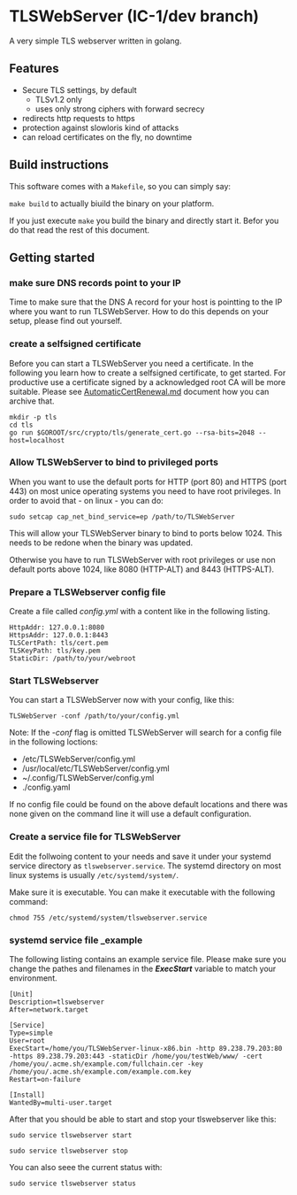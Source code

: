 # TLSWebServer (IC-1/dev branch)

A very simple TLS webserver written in golang.

## Features

- Secure TLS settings, by default
  - TLSv1.2 only
  - uses only strong ciphers with forward secrecy
- redirects http requests to https
- protection against slowloris kind of attacks
- can reload certificates on the fly, no downtime


## Build instructions

This software comes with a ```Makefile```, so you can simply say:

```make build``` to actually biuild the binary on your platform.

If you just execute ```make``` you build the binary and directly start it.
Befor you do that read the rest of this document.

## Getting started

### make sure DNS records point to your IP

Time to make sure that the DNS A record for your host is pointting to the IP where you want to run TLSWebServer.
How to do this depends on your setup, please find out yourself.

### create a selfsigned certificate

Before you can start a TLSWebServer you need a certificate. In the following you learn how to create a selfsigned certificate, to get started.
For productive use a certificate signed by a acknowledged root CA will be more suitable. Please see [AutomaticCertRenewal.md](AutomaticCertRenewal.md) document how you can archive that.

```
mkdir -p tls
cd tls
go run $GOROOT/src/crypto/tls/generate_cert.go --rsa-bits=2048 --host=localhost
```

### Allow TLSWebServer to bind to privileged ports
When you want to use the default ports for HTTP (port 80) and HTTPS (port 443) 
on most unice operating systems you need to have root privileges. In order to 
avoid that - on linux - you can do:
```
sudo setcap cap_net_bind_service=ep /path/to/TLSWebServer
```
This will allow your TLSWebServer binary to bind to ports below 1024.
This needs to be redone when the binary was updated.

Otherwise you have to run TLSWebServer with root privileges or use non default ports above 1024, like 8080 (HTTP-ALT) and 8443 (HTTPS-ALT).

### Prepare a TLSWebserver config file

Create a file called _config.yml_ with a content like in the following listing.

```
HttpAddr: 127.0.0.1:8080
HttpsAddr: 127.0.0.1:8443
TLSCertPath: tls/cert.pem
TLSKeyPath: tls/key.pem
StaticDir: /path/to/your/webroot
```

### Start TLSWebserver

You can start a TLSWebServer now with your config, like this:

```TLSWebServer -conf /path/to/your/config.yml```

Note: If the _-conf_ flag is omitted TLSWebServer will search for a config file in the following loctions:
- /etc/TLSWebServer/config.yml
- /usr/local/etc/TLSWebServer/config.yml
- ~/.config/TLSWebServer/config.yml
- ./config.yaml 

If no config file could be found on the above default locations and there was none given on the command line it will use a default configuration.

### Create a service file for TLSWebServer

Edit the follwoing content to your needs and save it under your systemd service directory as `tlswebserver.service`. The systemd directory on most linux systems is usually `/etc/systemd/system/`.

Make sure it is executable.
You can make it executable with the following command:
```
chmod 755 /etc/systemd/system/tlswebserver.service
```

### systemd service file _example

The following listing contains an example service file.
Please make sure you change the pathes and filenames in the _**ExecStart**_ variable to match your environment.

```
[Unit]
Description=tlswebserver
After=network.target

[Service]
Type=simple
User=root
ExecStart=/home/you/TLSWebServer-linux-x86.bin -http 89.238.79.203:80 -https 89.238.79.203:443 -staticDir /home/you/testWeb/www/ -cert /home/you/.acme.sh/example.com/fullchain.cer -key /home/you/.acme.sh/example.com/example.com.key
Restart=on-failure

[Install]
WantedBy=multi-user.target
```
After that you should be able to start and stop your tlswebserver like this:

```
sudo service tlswebserver start
```

```
sudo service tlswebserver stop
```

You can also seee the current status with:

```
sudo service tlswebserver status
```
